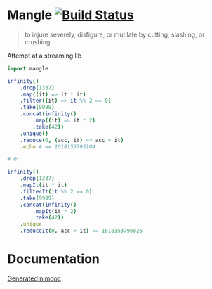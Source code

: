 Mangle [![Build Status](https://travis-ci.org/baabelfish/mangle.svg?branch=master)](https://travis-ci.org/baabelfish/mangle)
======

> to injure severely, disfigure, or mutilate by cutting, slashing, or crushing

Attempt at a streaming lib

```nim
import mangle

infinity()
    .drop(1337)
    .map((it) => it * it)
    .filter((it) => it %% 2 == 0)
    .take(9999)
    .concat(infinity()
        .map((it) => it * 2)
        .take(42))
    .unique()
    .reduce(0, (acc, it) => acc + it)
    .echo # == 1618153795104

# Or

infinity()
    .drop(1337)
    .mapIt(it * it)
    .filterIt(it %% 2 == 0)
    .take(9999)
    .concat(infinity()
        .mapIt(it * 2)
        .take(42))
    .unique
    .reduceIt(0, acc + it) == 1618153796826
```

# Documentation
[Generated nimdoc](https://htmlpreview.github.io/?https://raw.githubusercontent.com/baabelfish/mangle/master/mangle.html)
